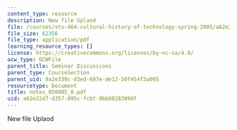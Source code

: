 ```yaml
---
content_type: resource
description: New file Uplaod
file: /courses/sts-464-cultural-history-of-technology-spring-2005/a62e22d7d357095cfcbf9bb08283890f_notes_050405_8.pdf
file_size: 62356
file_type: application/pdf
learning_resource_types: []
license: https://creativecommons.org/licenses/by-nc-sa/4.0/
ocw_type: OCWFile
parent_title: Seminar Discussions
parent_type: CourseSection
parent_uid: 9a2e330c-d3ed-697e-de12-50f454f3a095
resourcetype: Document
title: notes_050405_8.pdf
uid: a62e22d7-d357-095c-fcbf-9bb08283890f
---
```

New file Uplaod